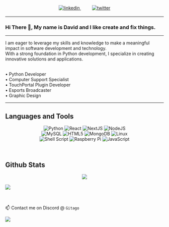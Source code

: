 <div align="center">
    <a href="https://www.linkedin.com/in/david-bell-68277256/" target="_blank">
    <img src=https://img.shields.io/badge/linkedin-%231E77B5.svg?&style=for-the-badge&logo=linkedin&logoColor=white alt=linkedin style="margin-bottom: 5px;" />
    </a>
    &nbsp;&nbsp;&nbsp;&nbsp;&nbsp;&nbsp;&nbsp;&nbsp;
    <a href="https://twitter.com/gitago_" target="_blank">
    <img src=https://img.shields.io/badge/twitter-%2300acee.svg?&style=for-the-badge&logo=twitter&logoColor=white alt=twitter style="margin-bottom: 5px;" />
    </a>  
</div>

---

### Hi There 👋, My name is David and I like create and fix things. <br>

---
I am eager to leverage my skills and knowledge to make a meaningful impact in software development and technology.<br>
With a strong foundation in Python development, I specialize in creating innovative solutions and applications.

<br>
• Python Developer<br>
• Computer Support Specialist<br>
• TouchPortal Plugin Developer<br>
• Esports Broadcaster<br>
• Graphic Design

---
## Languages and Tools  
<div align="center">  
    
![Python](https://img.shields.io/badge/python-3670A0?style=for-the-badge&logo=python&logoColor=ffdd54)
![React](https://img.shields.io/badge/-ReactJs-61DAFB?style=for-the-badge&logo=react&logoColor=black)
![NextJS](https://img.shields.io/badge/next.js-8a2be2?style=for-the-badge&logo=next.js&logoColor=white)
![NodeJS](https://img.shields.io/badge/node.js-6DA55F?style=for-the-badge&logo=node.js&logoColor=white)<br/>
![MySQL](https://img.shields.io/badge/mysql-%2300f.svg?style=for-the-badge&logo=mysql&logoColor=white)
![HTML5](https://img.shields.io/badge/html5-%23E34F26.svg?style=for-the-badge&logo=html5&logoColor=white)
![MongoDB](https://img.shields.io/badge/MongoDB-%234ea94b.svg?style=for-the-badge&logo=mongodb&logoColor=white)
![Linux](https://img.shields.io/badge/Linux-FCC624?style=for-the-badge&logo=linux&logoColor=black)<br/>
![Shell Script](https://img.shields.io/badge/shell_script-%23121011.svg?style=for-the-badge&logo=gnu-bash&logoColor=white)
![Raspberry Pi](https://img.shields.io/badge/-RaspberryPi-C51A4A?style=for-the-badge&logo=Raspberry-Pi)
![JavaScript](https://img.shields.io/badge/javascript-%23323330.svg?style=for-the-badge&logo=javascript&logoColor=%23F7DF1E)
</div>  
<br/>  

</td><td valign="top" width="33%">
    
## Github Stats  
<div align="center"><img src="https://github-readme-stats.vercel.app/api?username=gitagogaming&show_icons=true&count_private=true&hide_border=true" align="center" /></div>  

<br/>    

<div align="left">
    <a href="https://www.paypal.me/gitagogaming" target="_blank" rel="noopener noreferrer" style="display: inline-block;">
        <img
            src="https://img.shields.io/badge/Buy%20Me%20a%20Green%20Tea-80A867?style=for-the-badge&logo=buy-me-a-coffee&logoColor=black" 
            align="center"
        />
    </a>
</div>

<br><br>
📫 Contact me on Discord @ `Gitago`


![](https://hit.yhype.me/github/profile?user_id=76603653)
<!--
**gitagogaming/gitagogaming** is a ✨ _special_ ✨ repository because its `README.md` (this file) appears on your GitHub profile.

Here are some ideas to get you started:

- 🔭 I’m currently working on ...
- 🌱 I’m currently learning ...
- 👯 I’m looking to collaborate on ...
- 🤔 I’m looking for help with ...
- 💬 Ask me about ...
- 📫 How to reach me: ...
- 😄 Pronouns: ...
- ⚡ Fun fact: ...
-->
